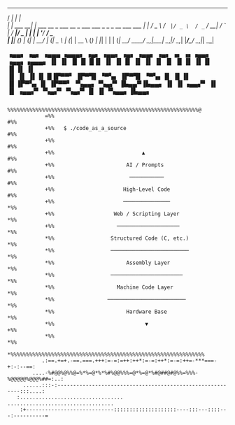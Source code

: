 
   _____          _                                                         
  / ____|        | |                                                        
 | |     ___   __| | ___    __ _ ___    __ _   ___  ___  _   _ _ __ ___ ___ 
 | |    / _ \ / _` |/ _ \  / _` / __|  / _` | / __|/ _ \| | | | '__/ __/ _ \
 | |___| (_) | (_| |  __/ | (_| \__ \ | (_| | \__ \ (_) | |_| | | | (_|  __/
  \_____\___/ \__,_|\___|  \__,_|___/  \__,_| |___/\___/ \__,_|_|  \___\___|
                                                                            
                                                                            
 ▗▄▄▖ ▗▄▖ ▗▄▄▄ ▗▄▄▄▖     ▗▄▖  ▗▄▄▖     ▗▄▖      ▗▄▄▖ ▗▄▖ ▗▖ ▗▖▗▄▄▖  ▗▄▄▖▗▄▄▄▖
▐▌   ▐▌ ▐▌▐▌  █▐▌       ▐▌ ▐▌▐▌       ▐▌ ▐▌    ▐▌   ▐▌ ▐▌▐▌ ▐▌▐▌ ▐▌▐▌   ▐▌   
▐▌   ▐▌ ▐▌▐▌  █▐▛▀▀▘    ▐▛▀▜▌ ▝▀▚▖    ▐▛▀▜▌     ▝▀▚▖▐▌ ▐▌▐▌ ▐▌▐▛▀▚▖▐▌   ▐▛▀▀▘
▝▚▄▄▖▝▚▄▞▘▐▙▄▄▀▐▙▄▄▖    ▐▌ ▐▌▗▄▄▞▘    ▐▌ ▐▌    ▗▄▄▞▘▝▚▄▞▘▝▚▄▞▘▐▌ ▐▌▝▚▄▄▖▐▙▄▄▖
                                                                             
                                                                             
                                                                         



                                                                                               
                                                                                               
                                                                                               
                 %%%%%%%%%%%%%%%%%%%%%%%%%%%%%%%%%%%%%%%%%%%%%%%%%%%%%%%%%%%%%@                
                =%%                                                         #%%                
                +%%   $ ./code_as_a_source                                  #%%                
                +%%                                                         #%%                
                +%%                            ▲                            #%%                
                +%%                       AI / Prompts                      #%%                
                +%%                        ───────────                      #%%                
                +%%                      High-Level Code                    #%%                
                +%%                      ───────────────                    *%%                
                +%%                   Web / Scripting Layer                 *%%                
                +%%                    ────────────────────                 *%%                
                *%%                  Structured Code (C, etc.)              *%%                
                *%%                  ─────────────────────────              *%%                
                *%%                       Assembly Layer                    *%%                
                *%%                  ───────────────────────                *%%                
                *%%                    Machine Code Layer                   *%%                
                *%%                 ─────────────────────────               *%%                
                *%%                       Hardware Base                     *%%                
                *%%                             ▼                           +%%                
                *%%                                                         *%%                
                *%%%%%%%%%%%%%%%%%%%%%%%%%%%%%%%%%%%%%%%%%%%%%%%%%%%%%%%%%%%%%%                
               .:==.+=+.-==.===.+++:=-=:=++:++*:=-=:++*:=-=:++=-***===-+:-:--==:               
            ....-%#@@%@%%@=%*%=@*%*%#%@@%%%=@*%=@*%#@##@#@%%=%%%-%@@@@@%@@@%##=:..:            
         ......:::-:----------------------------------------------------------:::....:         
       :.................................             ..................................       
        :+----------------------------::::::::::::::::::::----:::---::::---:----------=        
                                                                                               
                                                                                               
                                                                                               
                                                                                               

